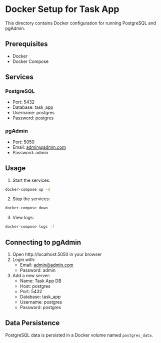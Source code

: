 # Docker Setup for Task App

This directory contains Docker configuration for running PostgreSQL and pgAdmin.

## Prerequisites

- Docker
- Docker Compose

## Services

### PostgreSQL
- Port: 5432
- Database: task_app
- Username: postgres
- Password: postgres

### pgAdmin
- Port: 5050
- Email: admin@admin.com
- Password: admin

## Usage

1. Start the services:
```bash
docker-compose up -d
```

2. Stop the services:
```bash
docker-compose down
```

3. View logs:
```bash
docker-compose logs -f
```

## Connecting to pgAdmin

1. Open http://localhost:5050 in your browser
2. Login with:
   - Email: admin@admin.com
   - Password: admin
3. Add a new server:
   - Name: Task App DB
   - Host: postgres
   - Port: 5432
   - Database: task_app
   - Username: postgres
   - Password: postgres

## Data Persistence

PostgreSQL data is persisted in a Docker volume named `postgres_data`. 